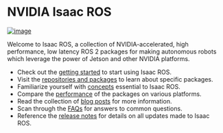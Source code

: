 # NVIDIA Isaac ROS

<div align="left"><a class="reference internal image-reference" href="https://media.githubusercontent.com/media/NVIDIA-ISAAC-ROS/.github/main/resources/isaac_ros_docs/isaac_ros_header_roscon_2023.png/"><img alt="image" src="https://media.githubusercontent.com/media/NVIDIA-ISAAC-ROS/.github/main/resources/isaac_ros_docs/isaac_ros_header_roscon_2023.png/" width="auto"/></a></div>

Welcome to Isaac ROS, a collection of NVIDIA-accelerated, high performance, low latency ROS 2 packages for making autonomous robots which leverage the power of Jetson and other NVIDIA platforms.

* Check out the [getting started](https://nvidia-isaac-ros.github.io/getting_started/index.html) to start using Isaac ROS.
* Visit the [repositories and packages](https://nvidia-isaac-ros.github.io/repositories_and_packages/index.html) to learn about specific packages.
* Familiarize yourself with [concepts](https://nvidia-isaac-ros.github.io/concepts/index.html) essential to Isaac ROS.
* Compare the [performance](https://nvidia-isaac-ros.github.io/performance/index.html) of the packages on various platforms.
* Read the collection of [blog posts](https://nvidia-isaac-ros.github.io/blog/index.html) for more information.
* Scan through the [FAQs](https://nvidia-isaac-ros.github.io/faq/index.html) for answers to common questions.
* Reference the [release notes](https://nvidia-isaac-ros.github.io/releases/index.html) for details on all updates made to Isaac ROS.
